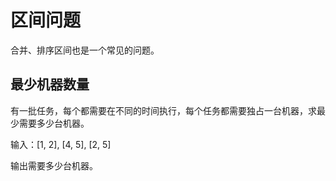 # 区间问题

合并、排序区间也是一个常见的问题。


## 

## 最少机器数量

有一批任务，每个都需要在不同的时间执行，每个任务都需要独占一台机器，求最少需要多少台机器。

输入：[1, 2], [4, 5], [2, 5]

输出需要多少台机器。